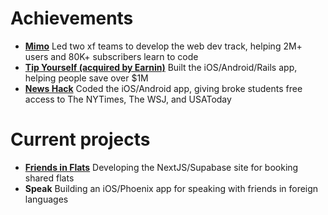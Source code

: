 # Achievements 
- **[Mimo](https://mimo.org/)** Led two xf teams to develop the web dev track, helping 2M+ users and 80K+ subscribers learn to code
- **[Tip Yourself (acquired by Earnin)](https://help.earnin.com/hc/en-us/articles/360041192274-How-does-Tip-Yourself-work)** Built the iOS/Android/Rails app, helping people save over $1M
- **[News Hack](https://github.com/Lcarvajal-zz/News-Hack)** Coded the iOS/Android app, giving broke students free access to The NYTimes, The WSJ, and USAToday

# Current projects
- **[Friends in Flats](https://www.friends-in-flats.com)** Developing the NextJS/Supabase site for booking shared flats
- **Speak** Building an iOS/Phoenix app for speaking with friends in foreign languages
